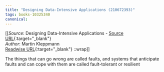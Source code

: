```yaml
---
title: "Designing Data-Intensive Applications (210672393)"
tags: books-10325340
canonical: 
---
```


[[_Source_: Designing Data-Intensive Applications - [Source URL](){:target="_blank"}<br>
_Author_: Martin Kleppmann<br>
[Readwise URL](https://readwise.io/open/210672393){:target="_blank"}
::wrap]]

The things that can go wrong are called faults, and systems that anticipate faults and can cope with them are called fault-tolerant or resilient
